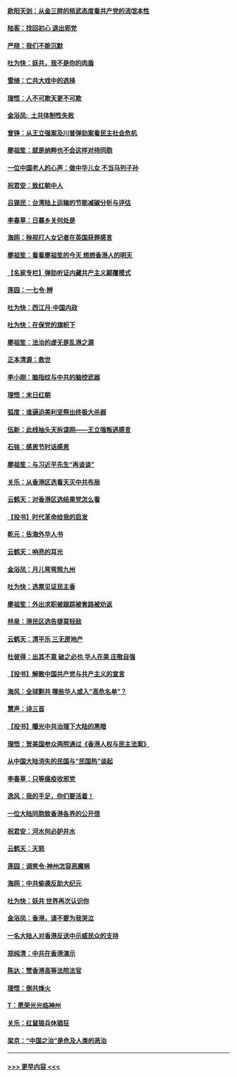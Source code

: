 #### [欧阳天剑：从金三胖的核武态度看共产党的流氓本性](../pages/nsc993/n11702238.md?t=12061433) 
#### [陆客：找回初心 退出邪党](../pages/nsc993/n11702213.md?t=12061433) 
#### [严晓：我们不能沉默](../pages/nsc993/n11702110.md?t=12061433) 
#### [吐为快：妖共，我不是你的肉盾](../pages/nsc993/n11701366.md?t=12061433) 
#### [雪绮：亡共大戏中的选择](../pages/nsc993/n11699922.md?t=12061433) 
#### [理悟：人不可欺天更不可欺](../pages/nsc993/n11699657.md?t=12061433) 
#### [金浴凤:  土共体制性失败](../pages/nsc993/n11699361.md?t=12061433) 
#### [曾铮：从王立强案及川普弹劾案看民主社会危机](../pages/nsc993/n11699318.md?t=12061433) 
#### [廖祖笙：就是纳粹也不会这样对待同胞](../pages/nsc993/n11697658.md?t=12061433) 
#### [一位中国老人的心声：做中华儿女 不当马列子孙](../pages/nsc993/n11697525.md?t=12061433) 
#### [祝君安：致红朝中人](../pages/nsc993/n11697518.md?t=12061433) 
#### [吕锡民：台湾陆上运输的节能减碳分析与评估](../pages/nsc993/n11694983.md?t=12061433) 
#### [李春草：日暮乡关何处是](../pages/nsc993/n11694805.md?t=12061433) 
#### [海网：殃视打人女记者在英国获罪感言](../pages/nsc993/n11693832.md?t=12061433) 
#### [廖祖笙：看看廖祖笙的今天 想想香港人的明天](../pages/nsc993/n11693707.md?t=12061433) 
#### [【名家专栏】弹劾听证内藏共产主义颠覆模式](../pages/nsc993/n11693563.md?t=12061433) 
#### [莲园：一七令‧辨](../pages/nsc993/n11692558.md?t=12061433) 
#### [吐为快：西江月·中国内政](../pages/nsc993/n11692071.md?t=12061433) 
#### [吐为快：在保党的旗帜下](../pages/nsc993/n11691188.md?t=12061433) 
#### [廖祖笙：法治的虚无是乱港之源](../pages/nsc993/n11690605.md?t=12061433) 
#### [正本清源：救世](../pages/nsc993/n11689134.md?t=12061433) 
#### [李小刚：脑指纹与中共的脑控武器](../pages/nsc993/n11688900.md?t=12061433) 
#### [理悟：末日红朝](../pages/nsc993/n11688829.md?t=12061433) 
#### [弧度：谁逼迫美利坚祭出终极大杀器](../pages/nsc993/n11688735.md?t=12061433) 
#### [伍新：此线抽头天拆谍网——王立强叛逃感言](../pages/nsc993/n11687981.md?t=12061433) 
#### [石铭：感恩节时话感恩](../pages/nsc993/n11687568.md?t=12061433) 
#### [廖祖笙：与习近平先生“再谈谈”](../pages/nsc993/n11687005.md?t=12061433) 
#### [关乐：从香港区选看天灭中共布局](../pages/nsc993/n11686647.md?t=12061433) 
#### [云鹤天：对香港区选结果党怎么看](../pages/nsc993/n11686216.md?t=12061433) 
#### [【投书】时代革命给我的启发](../pages/nsc993/n11684287.md?t=12061433) 
#### [乾元：告海外华人书](../pages/nsc993/n11684044.md?t=12061433) 
#### [云鹤天：响亮的耳光](../pages/nsc993/n11684254.md?t=12061433) 
#### [金浴凤：月儿弯弯照九州](../pages/nsc993/n11684231.md?t=12061433) 
#### [吐为快：选票见证民主香](../pages/nsc993/n11684206.md?t=12061433) 
#### [廖祖笙：外出求职被跟踪被套路被劝返](../pages/nsc993/n11683874.md?t=12061433) 
#### [林泉：港民区选告捷莫轻敌](../pages/nsc993/n11683930.md?t=12061433) 
#### [云鹤天：清平乐 三无房地产](../pages/nsc993/n11681521.md?t=12061433) 
#### [杜彼得：出其不意 破之必也 华人在美 庄敬自强](../pages/nsc993/n11679554.md?t=12061433) 
#### [【投书】解散中国共产党与共产主义的宣言](../pages/nsc993/n11679177.md?t=12061433) 
#### [海风：全球剿共 哪些华人或入“高危名单”？](../pages/nsc993/n11678617.md?t=12061433) 
#### [慧声：诗三首](../pages/nsc993/n11678848.md?t=12061433) 
#### [【投书】曝光中共治理下大陆的黑暗](../pages/nsc993/n11678674.md?t=12061433) 
#### [理悟：贺美国参众两院通过《香港人权与民主法案》](../pages/nsc993/n11678104.md?t=12061433) 
#### [从中国大陆消失的民国与“民国热”谈起](../pages/nsc993/n11678075.md?t=12061433) 
#### [李春草：只等瘟疫收邪党](../pages/nsc993/n11677308.md?t=12061433) 
#### [逸风：我的手足，你们要活着！](../pages/nsc993/n11676352.md?t=12061433) 
#### [一位大陆同胞致香港各界的公开信](../pages/nsc993/n11675761.md?t=12061433) 
#### [祝君安：河水何必妒井水](../pages/nsc993/n11675746.md?t=12061433) 
#### [云鹤天：天怒](../pages/nsc993/n11675718.md?t=12061433) 
#### [莲园：调笑令‧神州怎容恶魔祸](../pages/nsc993/n11675648.md?t=12061433) 
#### [海网：中共偷袭反助大纪元](../pages/nsc993/n11673515.md?t=12061433) 
#### [吐为快：妖共 世界再次认识你](../pages/nsc993/n11673506.md?t=12061433) 
#### [金浴凤：香港，请不要为我哭泣](../pages/nsc993/n11673248.md?t=12061433) 
#### [一名大陆人对香港反送中示威民众的支持](../pages/nsc993/n11672615.md?t=12061433) 
#### [郑纯清：中共在香港演示](../pages/nsc993/n11670539.md?t=12061433) 
#### [陈达：赞香港高等法院法官](../pages/nsc993/n11669542.md?t=12061433) 
#### [理悟：倒共烽火](../pages/nsc993/n11668844.md?t=12061433) 
#### [T：愿荣光光临神州](../pages/nsc993/n11668421.md?t=12061433) 
#### [关乐：红鼠狼兵休猖狂](../pages/nsc993/n11668378.md?t=12061433) 
#### [梁京：“中国之治”是危及人类的恶治](../pages/nsc993/n11668328.md?t=12061433) 

----
#### [ >>> 更早内容 <<< ](../indexes/nsc993-earlier.md)
